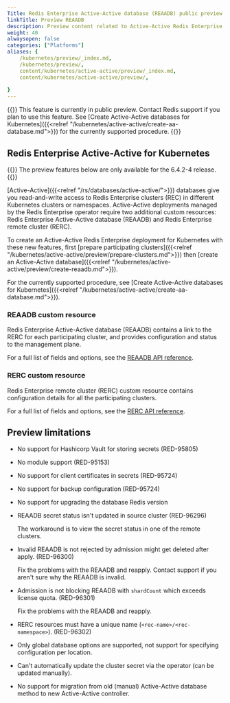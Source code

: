 ```yaml
---
Title: Redis Enterprise Active-Active database (REAADB) public preview
linkTitle: Preview REAADB
description: Preview content related to Active-Active Redis Enterprise for Kubernetes. 
weight: 40
alwaysopen: false
categories: ["Platforms"]
aliases: {
    /kubernetes/preview/_index.md,
    /kubernetes/preview/,
    content/kubernetes/active-active/preview/_index.md,
    content/kubernetes/active-active/preview/,
    
}
---
```

{{<banner-article bannerColor="#fff8dc">}}
This feature is currently in public preview. Contact Redis support if you plan to use this feature.
See [Create Active-Active databases for Kubernetes]({{<relref "/kubernetes/active-active/create-aa-database.md">}}) for the currently supported procedure.
{{</banner-article>}}


## Redis Enterprise Active-Active for Kubernetes

{{<note>}} The preview features below are only available for the 6.4.2-4 release. {{</note>}}

[Active-Active]({{<relref "/rs/databases/active-active/">}}) databases give you read-and-write access to Redis Enterprise clusters (REC) in different Kubernetes clusters or namespaces. Active-Active deployments managed by the Redis Enterprise operator require two additional custom resources: Redis Enterprise Active-Active database (REAADB) and Redis Enterprise remote cluster (RERC).

To create an Active-Active Redis Enterprise deployment for Kubernetes with these new features, first [prepare participating clusters]({{<relref "/kubernetes/active-active/preview/prepare-clusters.md">}}) then [create an Active-Active database]({{<relref "/kubernetes/active-active/preview/create-reaadb.md">}}).

For the currently supported procedure, see [Create Active-Active databases for Kubernetes]({{<relref "/kubernetes/active-active/create-aa-database.md">}}).

### REAADB custom resource

Redis Enterprise Active-Active database (REAADB) contains a link to the RERC for each participating cluster, and provides configuration and status to the management plane.

For a full list of fields and options, see the [REAADB API reference](https://github.com/RedisLabs/redis-enterprise-k8s-docs/blob/master/redis_enterprise_active_active_database_api.md).

### RERC custom resource

Redis Enterprise remote cluster (RERC) custom resource contains configuration details for all the participating clusters.

For a full list of fields and options, see the [RERC API reference](https://github.com/RedisLabs/redis-enterprise-k8s-docs/blob/master/redis_enterprise_remote_cluster_api.md).

## Preview limitations

* No support for Hashicorp Vault for storing secrets (RED-95805)
* No module support (RED-95153)
* No support for client certificates in secrets (RED-95724)
* No support for backup configuration (RED-95724)
* No support for upgrading the database Redis version
* REAADB secret status isn't updated in source cluster (RED-96296)

  The workaround is to view the secret status in one of the remote clusters.
* Invalid REAADB is not rejected by admission might get deleted after apply. (RED-96300)

  Fix the problems with the REAADB and reapply. Contact support if you aren't sure why the REAADB is invalid.
* Admission is not blocking REAADB with `shardCount` which exceeds license quota. (RED-96301)

  Fix the problems with the REAADB and reapply.
* RERC resources must have a unique name (`<rec-name>/<rec-namespace>`). (RED-96302)

* Only global database options are supported, not support for specifying configuration per location.
* Can't automatically update the cluster secret via the operator (can be updated manually).
* No support for migration from old (manual) Active-Active database method to new Active-Active controller.